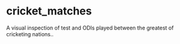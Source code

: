 # cricket_matches
A visual inspection of test and ODIs played between the greatest of cricketing nations..
